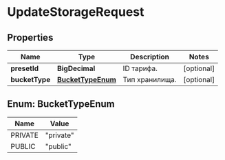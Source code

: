 

# UpdateStorageRequest


## Properties

| Name | Type | Description | Notes |
|------------ | ------------- | ------------- | -------------|
|**presetId** | **BigDecimal** | ID тарифа. |  [optional] |
|**bucketType** | [**BucketTypeEnum**](#BucketTypeEnum) | Тип хранилища. |  [optional] |



## Enum: BucketTypeEnum

| Name | Value |
|---- | -----|
| PRIVATE | &quot;private&quot; |
| PUBLIC | &quot;public&quot; |



